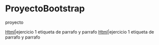 # ProyectoBootstrap
proyecto 



[Html](/proyecto/index.html)|ejercicio 1 etiqueta de parrafo y parrafo
[Html](/proyecto/css/style.css)|ejercicio 1 etiqueta de parrafo y parrafo
